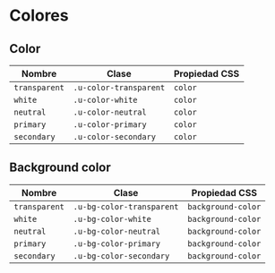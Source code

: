 # Colores

<Preview>
  <template slot="demo">
    <div class="u-color-neutral">Color neutral</div>
    <div class="u-color-primary">Color primary</div>
    <div class="u-color-secondary">Color secondary</div>
  </template>
</Preview>

## Color 

| Nombre        | Clase                  | Propiedad CSS |
|---------------|------------------------|---------------|
| `transparent` | `.u-color-transparent` | `color`       |
| `white`       | `.u-color-white`       | `color`       |
| `neutral`     | `.u-color-neutral`     | `color`       |
| `primary`     | `.u-color-primary`     | `color`       |
| `secondary`   | `.u-color-secondary`   | `color`       |

## Background color

| Nombre        | Clase                     | Propiedad CSS      |
|---------------|---------------------------|--------------------|
| `transparent` | `.u-bg-color-transparent` | `background-color` |
| `white`       | `.u-bg-color-white`       | `background-color` |
| `neutral`     | `.u-bg-color-neutral`     | `background-color` |
| `primary`     | `.u-bg-color-primary`     | `background-color` |
| `secondary`   | `.u-bg-color-secondary`   | `background-color` |
